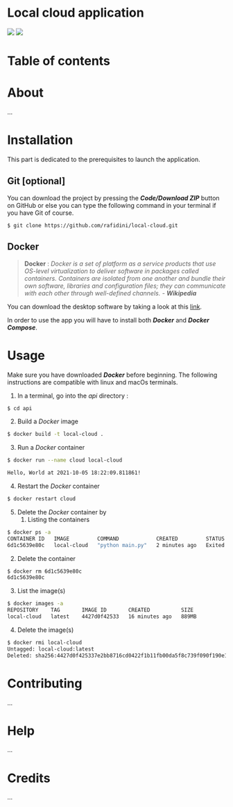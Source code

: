 # Local cloud application

<p>
  <img src="https://img.shields.io/badge/Made%20with-Python v3.8-darkgreen?style=flat&logo=python&logoColor=white">
  <img src="https://img.shields.io/badge/Made%20with-Docker-blue?style=flat&logo=docker&logoColor=white">
</p>

# Table of contents

# About
...

# Installation
This part is dedicated to the prerequisites to launch the application.

## Git [optional]
You can download the project by pressing the ***Code/Download ZIP*** button on GitHub or else you can type the following command in your terminal if you have Git of course.

```
$ git clone https://github.com/rafidini/local-cloud.git
```

## Docker
> **Docker**
:
*Docker is a set of platform as a service products that use OS-level virtualization to deliver software in packages called containers. Containers are isolated from one another and bundle their own software, libraries and configuration files; they can communicate with each other through well-defined channels. - **Wikipedia***

You can download the desktop software by taking a look at this [link](https://www.docker.com/get-started).

In order to use the app you will have to install both ***Docker*** and ***Docker Compose***.

# Usage
Make sure you have downloaded ***Docker*** before beginning. The following instructions are compatible
with linux and macOs terminals.

1. In a terminal, go into the *api* directory :
```bash
$ cd api
```

2. Build a *Docker* image
```bash
$ docker build -t local-cloud .
```

3. Run a *Docker* container
```bash
$ docker run --name cloud local-cloud

Hello, World at 2021-10-05 18:22:09.811861!
```

4. Restart the *Docker* container
```bash
$ docker restart cloud
```

5. Delete the *Docker* container by
   1.  Listing the containers
```bash
$ docker ps -a
CONTAINER ID   IMAGE         COMMAND            CREATED         STATUS                      PORTS     NAMES
6d1c5639e80c   local-cloud   "python main.py"   2 minutes ago   Exited (0) 59 seconds ago             cloud
```
   2.  Delete the container
```bash
$ docker rm 6d1c5639e80c
6d1c5639e80c
```

   3.  List the image(s)
```bash
$ docker images -a
REPOSITORY    TAG       IMAGE ID       CREATED          SIZE
local-cloud   latest    4427d0f42533   16 minutes ago   889MB
```

   4.  Delete the image(s)
```bash
$ docker rmi local-cloud
Untagged: local-cloud:latest
Deleted: sha256:4427d0f425337e2bb8716cd0422f1b11fb00da5f8c739f090f190e1ced64373b
```

# Contributing
...

# Help
...

# Credits
...
